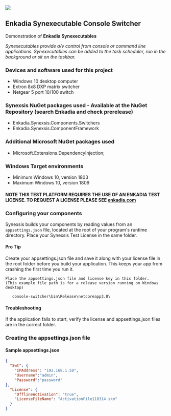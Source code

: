 ![](https://github.com/normschaeffer/console-switcher/blob/master/Images/ENKADIA-Synexsis-2x1.png)

## Enkadia Synexecutable Console Switcher
Demonstration of **Enkadia Synexecutables**

*Synexecutables provide a/v control from console or command line applications. Synexecutables can be added to the task scheduler, run in the background or sit on the taskbar.*

### Devices and software used for this project
  * Windows 10 desktop computer
  * Extron 8x8 DXP matrix switcher
  * Netgear 5 port 10/100 switch

### Synexsis NuGet packages used - Available at the NuGet Repository (search Enkadia and check prerelease)
  * Enkadia.Synexsis.Components.Switchers
  * Enkadia.Synexsis.ComponentFramework
  
### Additional Microsoft NuGet packages used
  * Microsoft.Extensions.DependencyInjection;
  
### Windows Target environments
   * Minimum Windows 10, version 1803
   * Maximum Windows 10, version 1809
   
#### NOTE THIS TEST PLATFORM REQUIRES THE USE OF AN ENKADIA TEST LICENSE. TO REQUEST A LICENSE PLEASE SEE [enkadia.com](https://www.enkadia.com)

### Configuring your components
Synexsis builds your components by reading values from an `appsettings.json` file, located at the root of your program's runtime directory. Place your Synexsis Test License in the same folder.

#### Pro Tip
Create your appsettings.json file and save it along with your license file in the root folder before you build your application. This keeps your app from crashing the first time you run it.

```text
Place the appsettings.json file and license key in this folder.
(This example file path is for a release version running on Windows desktop)

   console-switcher\bin\Release\netcoreapp3.0\

```

#### Troubleshooting
If the application fails to start, verify the license and appsettings.json files are in the correct folder.


### Creating the appsettings.json file

#### Sample appsettings.json
```json
{
  "Swt": {
    "IPAddress": "192.168.1.50",
    "Username":"admin",
    "Password":"password"
},
  "License": {
    "OfflineActivation": "true",
    "LicenseFileName": "ActivationFile110314.skm"
  }
}
```
